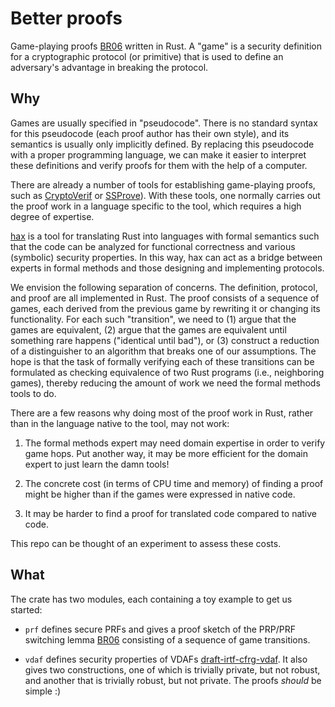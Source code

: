# Better proofs

Game-playing proofs [BR06] written in Rust. A "game" is a security definition
for a cryptographic protocol (or primitive) that is used to define an
adversary's advantage in breaking the protocol.

## Why

Games are usually specified in "pseudocode". There is no standard syntax for
this pseudocode (each proof author has their own style), and its semantics is
usually only implicitly defined. By replacing this pseudocode with a proper
programming language, we can make it easier to interpret these definitions
and verify proofs for them with the help of a computer.

There are already a number of tools for establishing game-playing proofs, such
as [CryptoVerif](https://bblanche.gitlabpages.inria.fr/CryptoVerif/) or
[SSProve](https://eprint.iacr.org/2021/397)). With these tools, one normally
carries out the proof work in a language specific to the tool, which requires a
high degree of expertise.

[hax](https://cryspen.com/hax/) is a tool for translating Rust into languages
with formal semantics such that the code can be analyzed for functional
correctness and various (symbolic) security properties. In this way, hax can
act as a bridge between experts in formal methods and those designing and
implementing protocols.

We envision the following separation of concerns. The definition, protocol, and
proof are all implemented in Rust. The proof consists of a sequence of games,
each derived from the previous game by rewriting it or changing its
functionality. For each such "transition", we need to (1) argue that the games
are equivalent, (2) argue that the games are equivalent until something rare
happens ("identical until bad"), or (3) construct a reduction of a
distinguisher to an algorithm that breaks one of our assumptions. The hope is
that the task of formally verifying each of these transitions can be formulated
as checking equivalence of two Rust programs (i.e., neighboring games), thereby
reducing the amount of work we need the formal methods tools to do.

There are a few reasons why doing most of the proof work in Rust, rather than
in the language native to the tool, may not work:

1. The formal methods expert may need domain expertise in order to verify game
   hops. Put another way, it may be more efficient for the domain expert to
   just learn the damn tools!

2. The concrete cost (in terms of CPU time and memory) of finding a proof might
   be higher than if the games were expressed in native code.

3. It may be harder to find a proof for translated code compared to native
   code.

This repo can be thought of an experiment to assess these costs.

## What

The crate has two modules, each containing a toy example to get us started:

- `prf` defines secure PRFs and gives a proof sketch of the PRP/PRF switching
  lemma [BR06] consisting of a sequence of game transitions.

- `vdaf` defines security properties of VDAFs [draft-irtf-cfrg-vdaf]. It also
  gives two constructions, one of which is trivially private, but not robust,
  and another that is trivially robust, but not private. The proofs *should* be
  simple :)

[BR06]: https://eprint.iacr.org/2004/331
[draft-irtf-cfrg-vdaf]: https://datatracker.ietf.org/doc/draft-irtf-cfrg-vdaf
